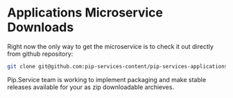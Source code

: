 # Applications Microservice Downloads

Right now the only way to get the microservice is to check it out directly from github repository:

```bash
git clone git@github.com:pip-services-content/pip-services-applications-node.git
```

Pip.Service team is working to implement packaging and make stable releases available for your 
as zip downloadable archieves.